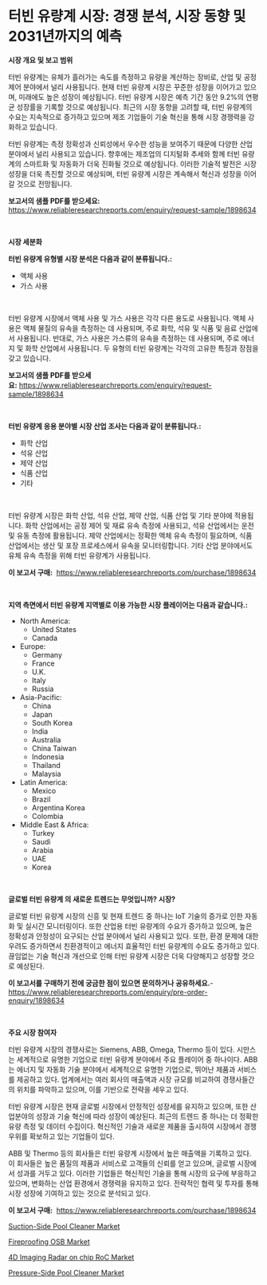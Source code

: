 <p><h1>터빈 유량계 시장: 경쟁 분석, 시장 동향 및 2031년까지의 예측</h1></p><p><strong>시장 개요 및 보고 범위</strong></p>
<p><p>터빈 유량계는 유체가 흘러가는 속도를 측정하고 유량을 계산하는 장비로, 산업 및 공정 제어 분야에서 널리 사용됩니다. 현재 터빈 유량계 시장은 꾸준한 성장을 이어가고 있으며, 미래에도 높은 성장이 예상됩니다. 터빈 유량계 시장은 예측 기간 동안 9.2%의 연평균 성장률을 기록할 것으로 예상됩니다. 최근의 시장 동향을 고려할 때, 터빈 유량계의 수요는 지속적으로 증가하고 있으며 제조 기업들이 기술 혁신을 통해 시장 경쟁력을 강화하고 있습니다.</p><p>터빈 유량계는 측정 정확성과 신뢰성에서 우수한 성능을 보여주기 때문에 다양한 산업 분야에서 널리 사용되고 있습니다. 향후에는 제조업의 디지털화 추세와 함께 터빈 유량계의 스마트화 및 자동화가 더욱 진화될 것으로 예상됩니다. 이러한 기술적 발전은 시장 성장을 더욱 촉진할 것으로 예상되며, 터빈 유량계 시장은 계속해서 혁신과 성장을 이어갈 것으로 전망됩니다.</p></p>
<p><strong>보고서의 샘플 PDF를 받으세요:</strong> <a href="https://www.reliableresearchreports.com/enquiry/request-sample/1898634">https://www.reliableresearchreports.com/enquiry/request-sample/1898634</a></p>
<p>&nbsp;</p>
<p><strong>시장 세분화</strong></p>
<p><strong>터빈 유량계 유형별 시장 분석은 다음과 같이 분류됩니다.:</strong></p>
<p><ul><li>액체 사용</li><li>가스 사용</li></ul></p>
<p>&nbsp;</p>
<p><p>터빈 유량계 시장에서 액체 사용 및 가스 사용은 각각 다른 용도로 사용됩니다. 액체 사용은 액체 물질의 유속을 측정하는 데 사용되며, 주로 화학, 석유 및 식품 및 음료 산업에서 사용됩니다. 반대로, 가스 사용은 가스류의 유속을 측정하는 데 사용되며, 주로 에너지 및 화학 산업에서 사용됩니다. 두 유형의 터빈 유량계는 각각의 고유한 특징과 장점을 갖고 있습니다.</p></p>
<p><strong>보고서의 샘플 PDF를 받으세요:</strong>&nbsp;<a href="https://www.reliableresearchreports.com/enquiry/request-sample/1898634">https://www.reliableresearchreports.com/enquiry/request-sample/1898634</a></p>
<p>&nbsp;</p>
<p><strong> 터빈 유량계 응용 분야별 시장 산업 조사는 다음과 같이 분류됩니다.:</strong></p>
<p><ul><li>화학 산업</li><li>석유 산업</li><li>제약 산업</li><li>식품 산업</li><li>기타</li></ul></p>
<p>&nbsp;</p>
<p><p>터빈 유량계 시장은 화학 산업, 석유 산업, 제약 산업, 식품 산업 및 기타 분야에 적용됩니다. 화학 산업에서는 공정 제어 및 재료 유속 측정에 사용되고, 석유 산업에서는 운전 및 유동 측정에 활용됩니다. 제약 산업에서는 정확한 액체 유속 측정이 필요하며, 식품 산업에서는 생산 및 포장 프로세스에서 유속을 모니터링합니다. 기타 산업 분야에서도 유체 유속 측정을 위해 터빈 유량계가 사용됩니다.</p></p>
<p><strong>이 보고서 구매:</strong>&nbsp; <a href="https://www.reliableresearchreports.com/purchase/1898634">https://www.reliableresearchreports.com/purchase/1898634</a></p>
<p>&nbsp;</p>
<p><strong>지역 측면에서 터빈 유량계 지역별로 이용 가능한 시장 플레이어는 다음과 같습니다.:</strong></p>
<p><ul>
    <li>
        North America:
        <ul>
            <li>United States</li>
            <li>Canada</li>
        </ul>
    </li>
    <li>
        Europe:
        <ul>
            <li>Germany</li>
            <li>France</li>
            <li>U.K.</li>
            <li>Italy</li>
            <li>Russia</li>
        </ul>
    </li>
    <li>
        Asia-Pacific:
        <ul>
            <li>China</li>
            <li>Japan</li>
            <li>South Korea</li>
            <li>India</li>
            <li>Australia</li>
            <li>China Taiwan</li>
            <li>Indonesia</li>
            <li>Thailand</li>
            <li>Malaysia</li>
        </ul>
    </li>
    <li>
        Latin America:
        <ul>
            <li>Mexico</li>
            <li>Brazil</li>
            <li>Argentina Korea</li>
            <li>Colombia</li>
        </ul>
    </li>
    <li>
        Middle East & Africa:
        <ul>
            <li>Turkey</li>
            <li>Saudi</li>
            <li>Arabia</li>
            <li>UAE</li>
            <li>Korea</li>
        </ul>
    </li>
    </ul></p>
<p>&nbsp;</p>
<p><strong>글로벌 터빈 유량계 의 새로운 트렌드는 무엇입니까? 시장?</strong></p>
<p><p>글로벌 터빈 유량계 시장의 신흥 및 현재 트렌드 중 하나는 IoT 기술의 증가로 인한 자동화 및 실시간 모니터링이다. 또한 산업용 터빈 유량계의 수요가 증가하고 있으며, 높은 정확성과 안정성이 요구되는 산업 분야에서 널리 사용되고 있다. 또한, 환경 문제에 대한 우려도 증가하면서 친환경적이고 에너지 효율적인 터빈 유량계의 수요도 증가하고 있다. 끊임없는 기술 혁신과 개선으로 인해 터빈 유량계 시장은 더욱 다양해지고 성장할 것으로 예상된다.</p></p>
<p><strong>이 보고서를 구매하기 전에 궁금한 점이 있으면 문의하거나 공유하세요.</strong>- <a href="https://www.reliableresearchreports.com/enquiry/pre-order-enquiry/1898634">https://www.reliableresearchreports.com/enquiry/pre-order-enquiry/1898634</a></p>
<p>&nbsp;</p>
<p><strong>주요 시장 참여자</strong></p>
<p><p>터빈 유량계 시장의 경쟁사로는 Siemens, ABB, Omega, Thermo 등이 있다. 시만스는 세계적으로 유명한 기업으로 터빈 유량계 분야에서 주요 플레이어 중 하나이다. ABB는 에너지 및 자동화 기술 분야에서 세계적으로 유명한 기업으로, 뛰어난 제품과 서비스를 제공하고 있다. 업계에서는 여러 회사의 매출액과 시장 규모를 비교하여 경쟁사들간의 위치를 파악하고 있으며, 이를 기반으로 전략을 세우고 있다. </p><p>터빈 유량계 시장은 현재 글로벌 시장에서 안정적인 성장세를 유지하고 있으며, 또한 산업분야의 성장과 기술 혁신에 따라 성장이 예상된다. 최근의 트렌드 중 하나는 더 정확한 유량 측정 및 데이터 수집이다. 혁신적인 기술과 새로운 제품을 출시하여 시장에서 경쟁우위를 확보하고 있는 기업들이 있다.</p><p>ABB 및 Thermo 등의 회사들은 터빈 유량계 시장에서 높은 매출액을 기록하고 있다. 이 회사들은 높은 품질의 제품과 서비스로 고객들의 신뢰를 얻고 있으며, 글로벌 시장에서 성과를 거두고 있다. 이러한 기업들은 혁신적인 기술을 통해 시장의 요구에 부응하고 있으며, 변화하는 산업 환경에서 경쟁력을 유지하고 있다. 전략적인 협력 및 투자를 통해 시장 성장에 기여하고 있는 것으로 분석되고 있다.</p></p>
<p><strong>이 보고서 구매:</strong>&nbsp;&nbsp;<a href="https://www.reliableresearchreports.com/purchase/1898634">https://www.reliableresearchreports.com/purchase/1898634</a></p>
<p><p><a href="https://artistic-helicopter-ca9.notion.site/Suction-Side-Pool-Cleaner-Market-with-the-goal-of-estimating-the-market-size-and-future-growth-poten-33637d22c177497095ebb54cfa453c09">Suction-Side Pool Cleaner Market</a></p><p><a href="https://github.com/Hazelklievgspy6vdcsmu106w/Market-Research-Report-List-1/blob/main/fireproofing-osb-market.md">Fireproofing OSB Market</a></p><p><a href="https://view.publitas.com/reportprime-1/4d-imaging-radar-on-chip-roc-market-centers-on-aspects-such-as-market-growth-market-share-market-opportunity-and-projected-forecasts-spanning-from-2024-to-2031/">4D Imaging Radar on chip RoC Market</a></p><p><a href="https://picayune-night-cbd.notion.site/Pressure-Side-Pool-Cleaner-Market-Offer-Valuable-Insights-into-Market-Size-Market-Share-Market-Tre-e8ad8a05723149658a7c59f9e132dbed">Pressure-Side Pool Cleaner Market</a></p></p>
